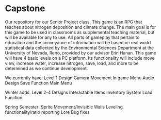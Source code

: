 # Capstone

Our repository for our Senior Project class. This game is an RPG that teaches about nitrogen deposition and climate change. The main goal is for this game to be used in classrooms as supplemental teaching material, but will be available for any to use. All parts of gameplay that pertain to education and the conveyance of information will be based on real world statistical data collected by the Environmental Sciences Department at the University of Nevada, Reno, provided by our advisor Erin Hanan. This game will have 4 basic levels on a PC platform. Its functionality will include move view, increase water, increase nitrogen, save, load, and more to be determined as we continue development.

We currently have:
Level 1 Design
Camera Movement
In game Menu
Audio Design
Save Function
Main Menu

Winter adds:
Level 2-4 Designs
Interactable Items
Inventory System
Load Function

Spring Semester:
Sprite Movement/Invisible Walls
Leveling functionality/ratio reporting
Lore
Bug fixes
